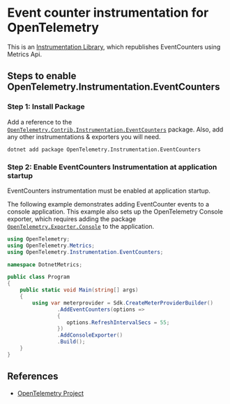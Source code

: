 # Event counter instrumentation for OpenTelemetry

This is an [Instrumentation Library](https://github.com/open-telemetry/opentelemetry-specification/blob/main/specification/glossary.md#instrumentation-library),
which republishes EventCounters using Metrics Api.

## Steps to enable OpenTelemetry.Instrumentation.EventCounters

### Step 1: Install Package

Add a reference to the
[`OpenTelemetry.Contrib.Instrumentation.EventCounters`](https://www.nuget.org/packages/OpenTelemetry.Contrib.Instrumentation.EventCounters)
package. Also, add any other instrumentations & exporters you will need.

```shell
dotnet add package OpenTelemetry.Instrumentation.EventCounters
```

### Step 2: Enable EventCounters Instrumentation at application startup

EventCounters instrumentation must be enabled at application startup.

The following example demonstrates adding EventCounter events to a
console application. This example also sets up the OpenTelemetry Console
exporter, which requires adding the package
[`OpenTelemetry.Exporter.Console`](https://www.nuget.org/packages/OpenTelemetry.Exporter.Console)
to the application.

```csharp
using OpenTelemetry;
using OpenTelemetry.Metrics;
using OpenTelemetry.Instrumentation.EventCounters;

namespace DotnetMetrics;

public class Program
{
    public static void Main(string[] args)
    {
        using var meterprovider = Sdk.CreateMeterProviderBuilder()
                .AddEventCounters(options =>
                {
                   options.RefreshIntervalSecs = 55;
                })
                .AddConsoleExporter()
                .Build();
    }
}
```

## References

* [OpenTelemetry Project](https://opentelemetry.io/)
